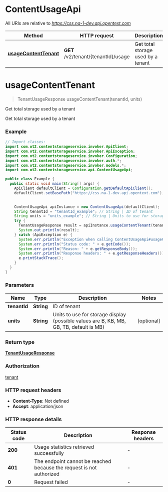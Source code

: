 # ContentUsageApi

All URIs are relative to *https://css.na-1-dev.api.opentext.com*

| Method | HTTP request | Description |
|------------- | ------------- | -------------|
| [**usageContentTenant**](ContentUsageApi.md#usageContentTenant) | **GET** /v2/tenant/{tenantId}/usage | Get total storage used by a tenant |


<a id="usageContentTenant"></a>
# **usageContentTenant**
> TenantUsageResponse usageContentTenant(tenantId, units)

Get total storage used by a tenant

Get total storage used by a tenant

### Example
```java
// Import classes:
import com.ot2.contentstorageservice.invoker.ApiClient;
import com.ot2.contentstorageservice.invoker.ApiException;
import com.ot2.contentstorageservice.invoker.Configuration;
import com.ot2.contentstorageservice.invoker.auth.*;
import com.ot2.contentstorageservice.invoker.models.*;
import com.ot2.contentstorageservice.api.ContentUsageApi;

public class Example {
  public static void main(String[] args) {
    ApiClient defaultClient = Configuration.getDefaultApiClient();
    defaultClient.setBasePath("https://css.na-1-dev.api.opentext.com");
    

    ContentUsageApi apiInstance = new ContentUsageApi(defaultClient);
    String tenantId = "tenantId_example"; // String | ID of tenant
    String units = "units_example"; // String | Units to use for storage display (possible values are B, KB, MB, GB, TB, default is MB)
    try {
      TenantUsageResponse result = apiInstance.usageContentTenant(tenantId, units);
      System.out.println(result);
    } catch (ApiException e) {
      System.err.println("Exception when calling ContentUsageApi#usageContentTenant");
      System.err.println("Status code: " + e.getCode());
      System.err.println("Reason: " + e.getResponseBody());
      System.err.println("Response headers: " + e.getResponseHeaders());
      e.printStackTrace();
    }
  }
}
```

### Parameters

| Name | Type | Description  | Notes |
|------------- | ------------- | ------------- | -------------|
| **tenantId** | **String**| ID of tenant | |
| **units** | **String**| Units to use for storage display (possible values are B, KB, MB, GB, TB, default is MB) | [optional] |

### Return type

[**TenantUsageResponse**](TenantUsageResponse.md)

### Authorization

[tenant](../README.md#tenant)

### HTTP request headers

 - **Content-Type**: Not defined
 - **Accept**: application/json

### HTTP response details
| Status code | Description | Response headers |
|-------------|-------------|------------------|
| **200** | Usage statistics retrieved successfully |  -  |
| **401** | The endpoint cannot be reached because the request is not authorized |  -  |
| **0** | Request failed |  -  |

